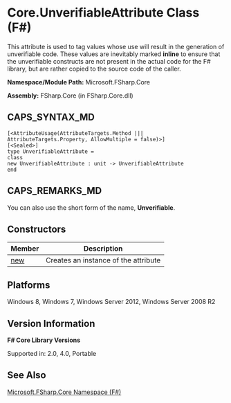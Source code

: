 # Core.UnverifiableAttribute Class (F#)

This attribute is used to tag values whose use will result in the generation of unverifiable code. These values are inevitably marked **inline** to ensure that the unverifiable constructs are not present in the actual code for the F# library, but are rather copied to the source code of the caller.

**Namespace/Module Path:** Microsoft.FSharp.Core

**Assembly:** FSharp.Core (in FSharp.Core.dll)


## CAPS_SYNTAX_MD

```
[<AttributeUsage(AttributeTargets.Method ||| AttributeTargets.Property, AllowMultiple = false)>]
[<Sealed>]
type UnverifiableAttribute =
class
new UnverifiableAttribute : unit -> UnverifiableAttribute
end
```

## CAPS_REMARKS_MD
You can also use the short form of the name, **Unverifiable**.


## Constructors


|Member|Description|
|------|-----------|
|[new](http://msdn.microsoft.com/en-us/library/f2a9ec1c-74b0-4d7d-a5ed-8ec1c13cccae)|Creates an instance of the attribute|

## Platforms
Windows 8, Windows 7, Windows Server 2012, Windows Server 2008 R2


## Version Information
**F# Core Library Versions**

Supported in: 2.0, 4.0, Portable




## See Also
[Microsoft.FSharp.Core Namespace &#40;F&#35;&#41;](Microsoft.FSharp.Core+Namespace+%28F%23%29.md)

